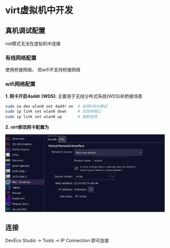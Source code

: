 # virt虚拟机中开发

## 真机调试配置

nat模式无法在虚拟机中连接

### 有线网络配置

使用桥接网络， 但wifi不支持桥接网络

### wifi网络配置

**1. 网卡开启4addr (WDS)**: 主要用于无线分布式系统(WDS)和桥接场景
```bash
sudo iw dev wlan0 set 4addr on  # 启用4地址模式
sudo ip link set wlan0 down     # 先禁用接口
sudo ip link set wlan0 up       # 重新启用
```
**2. virt修改网卡配置为**

![](/huawei/img/virt-net.png)

## 连接

DevEco Studio -> Tools -> IP Connection 即可连接